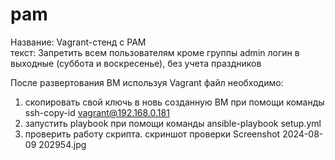# pam
Название: Vagrant-стенд c PAM  
текст: Запретить всем пользователям кроме группы admin логин в выходные (суббота и воскресенье), без учета праздников  

После развертования ВМ используя Vagrant файл необходимо:  
1. скопировать свой ключь в новь созданную ВМ при помощи команды ssh-copy-id vagrant@192.168.0.181  
2. запустить playbook при помощи команды ansible-playbook setup.yml  
3. проверить работу скрипта. скриншот проверки Screenshot 2024-08-09 202954.jpg